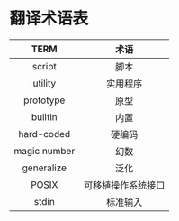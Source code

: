 # 翻译术语表

| TERM | 术语 |
| :--: | :-: |
| script | 脚本  |
| utility | 实用程序 |
| prototype | 原型 |
| builtin | 内置 |
| hard-coded | 硬编码 |
| magic number | 幻数 |
| generalize | 泛化 |
| POSIX | 可移植操作系统接口 |
| stdin | 标准输入 |
